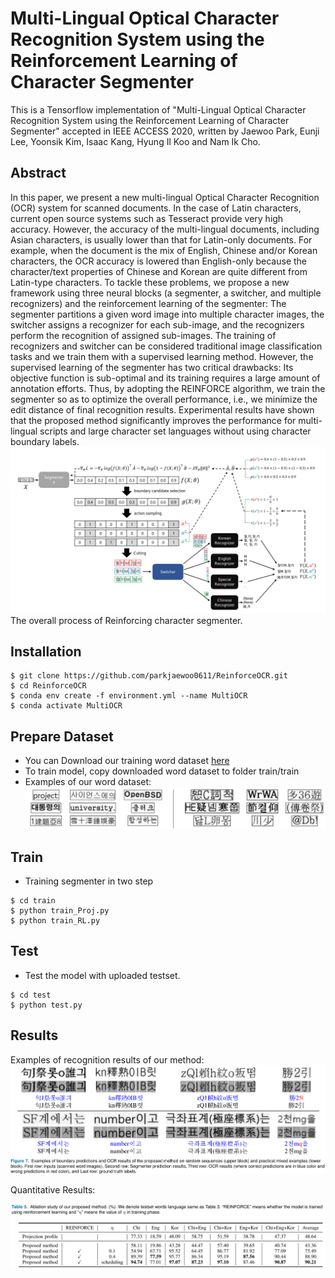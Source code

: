# Multi-Lingual Optical Character Recognition System using the Reinforcement Learning of Character Segmenter
This is a Tensorflow implementation of "Multi-Lingual Optical Character Recognition System using the Reinforcement Learning of Character Segmenter" accepted in IEEE ACCESS 2020, written by Jaewoo Park, Eunji Lee, Yoonsik Kim, Isaac Kang, Hyung Il Koo and Nam Ik Cho.

## Abstract
In this paper, we present a new multi-lingual Optical Character Recognition (OCR) system for scanned documents. In the case of Latin characters, current open source systems such as Tesseract provide very high accuracy. However, the accuracy of the multi-lingual documents, including Asian characters, is usually lower than that for Latin-only documents. For example, when the document is the mix of English, Chinese and/or Korean characters, the OCR accuracy is lowered than English-only because the character/text properties of Chinese and Korean are quite different from Latin-type characters.
To tackle these problems, we propose a new framework using three neural blocks (a segmenter, a switcher, and multiple recognizers)  and the reinforcement learning of the segmenter: The segmenter partitions a given word image into multiple character images, the switcher assigns a recognizer for each sub-image, and the recognizers perform the recognition of assigned sub-images. The training of recognizers and switcher can be considered traditional image classification tasks and we train them with a supervised learning method. However, the supervised learning of the segmenter has two critical drawbacks: Its objective function is sub-optimal and its training requires a large amount of annotation efforts. Thus, by adopting the REINFORCE algorithm, we train the segmenter so as to optimize the overall performance, i.e., we minimize the edit distance of final recognition results. Experimental results have shown that the proposed method significantly improves the performance for multi-lingual scripts and large character set languages without using character boundary labels.
![](fig/overall.png)
The overall process of Reinforcing character segmenter.

## Installation
```
$ git clone https://github.com/parkjaewoo0611/ReinforceOCR.git
$ cd ReinforceOCR
$ conda env create -f environment.yml --name MultiOCR
$ conda activate MultiOCR
```

## Prepare Dataset
- You can Download our training word dataset [here](https://drive.google.com/drive/folders/1pGuCG0oQ2My3XHkc_zbu44KftMAKSUXb?usp=sharing)
- To train model, copy downloaded word dataset to folder train/train
- Examples of our word dataset:
![](fig/word.png)

## Train
- Training segmenter in two step
```
$ cd train
$ python train_Proj.py
$ python train_RL.py
```

## Test 
- Test the model with uploaded testset.
```
$ cd test
$ python test.py
```

## Results
Examples of recognition results of our method:
![](fig/results.png)

Quantitative Results:

![](fig/table.png)

